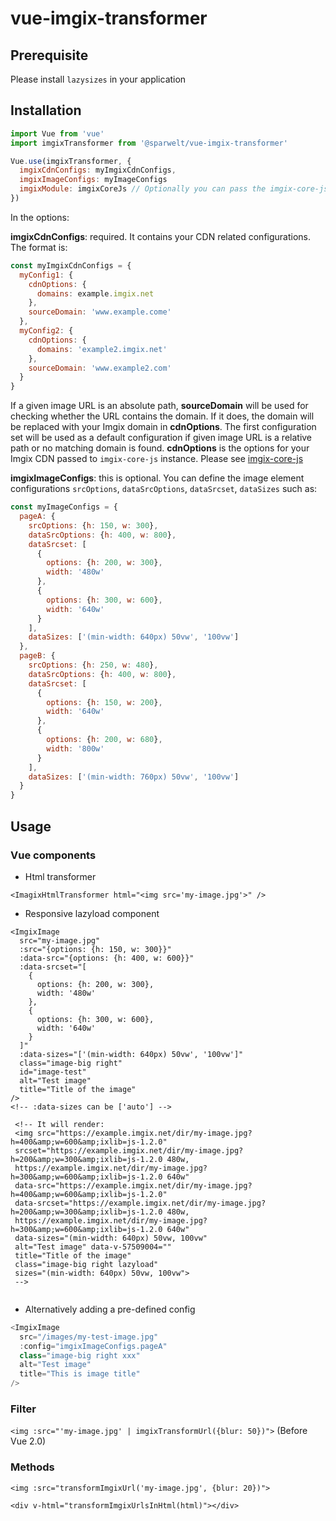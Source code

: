 # vue-imgix-transformer

## Prerequisite

Please install `lazysizes` in your application

## Installation

```js
import Vue from 'vue'
import imgixTransformer from '@sparwelt/vue-imgix-transformer'

Vue.use(imgixTransformer, {
  imgixCdnConfigs: myImgixCdnConfigs,
  imgixImageConfigs: myImageConfigs
  imgixModule: imgixCoreJs // Optionally you can pass the imgix-core-js module instead of our minimal functionalities
})
```


In the options:

**imgixCdnConfigs**: required. It contains your CDN related configurations.
The format is:

````javascript
const myImgixCdnConfigs = {
  myConfig1: {
    cdnOptions: {
      domains: example.imgix.net
    },
    sourceDomain: 'www.example.come'
  },
  myConfig2: {
    cdnOptions: {
      domains: 'example2.imgix.net'
    },
    sourceDomain: 'www.example2.com'
  }
}
````
If a given image URL is an absolute path, **sourceDomain** will be used for checking whether the URL contains the domain. If it does, the domain will be replaced with your Imgix domain in **cdnOptions**. The first configuration set will be used as a default configuration if given image URL is a relative path or no matching domain is found. **cdnOptions** is the options for your Imgix CDN passed to `imgix-core-js` instance. Please see  [imgix-core-js](https://github.com/imgix/imgix-core-js)

**imgixImageConfigs**: this is optional. You can define the image element configurations `srcOptions`, `dataSrcOptions`, `dataSrcset`, `dataSizes` such as:

````javascript
const myImageConfigs = {
  pageA: {
    srcOptions: {h: 150, w: 300},
    dataSrcOptions: {h: 400, w: 800},
    dataSrcset: [
      {
        options: {h: 200, w: 300},
        width: '480w'
      },
      {
        options: {h: 300, w: 600},
        width: '640w'
      }
    ],
    dataSizes: ['(min-width: 640px) 50vw', '100vw']
  },
  pageB: {
    srcOptions: {h: 250, w: 480},
    dataSrcOptions: {h: 400, w: 800},
    dataSrcset: [
      {
        options: {h: 150, w: 200},
        width: '640w'
      },
      {
        options: {h: 200, w: 680},
        width: '800w'
      }
    ],
    dataSizes: ['(min-width: 760px) 50vw', '100vw']
  }
}
````

## Usage

### Vue components

* Html transformer

`<ImagixHtmlTransformer html="<img src='my-image.jpg'>" />`

* Responsive lazyload component

```vue
<ImgixImage
  src="my-image.jpg"
  :src="{options: {h: 150, w: 300}}"
  :data-src="{options: {h: 400, w: 600}}"
  :data-srcset="[
    {
      options: {h: 200, w: 300},
      width: '480w'
    },
    {
      options: {h: 300, w: 600},
      width: '640w'
    }
  ]"
  :data-sizes="['(min-width: 640px) 50vw', '100vw']" 
  class="image-big right"
  id="image-test"
  alt="Test image"
  title="Title of the image"
/>
<!-- :data-sizes can be ['auto'] -->
        
 <!-- It will render:
 <img src="https://example.imgix.net/dir/my-image.jpg?h=400&amp;w=600&amp;ixlib=js-1.2.0" 
 srcset="https://example.imgix.net/dir/my-image.jpg?h=200&amp;w=300&amp;ixlib=js-1.2.0 480w,
 https://example.imgix.net/dir/my-image.jpg?h=300&amp;w=600&amp;ixlib=js-1.2.0 640w" 
 data-src="https://example.imgix.net/dir/my-image.jpg?h=400&amp;w=600&amp;ixlib=js-1.2.0" 
 data-srcset="https://example.imgix.net/dir/my-image.jpg?h=200&amp;w=300&amp;ixlib=js-1.2.0 480w,
 https://example.imgix.net/dir/my-image.jpg?h=300&amp;w=600&amp;ixlib=js-1.2.0 640w" 
 data-sizes="(min-width: 640px) 50vw, 100vw" 
 alt="Test image" data-v-57509004=""
 title="Title of the image"
 class="image-big right lazyload" 
 sizes="(min-width: 640px) 50vw, 100vw">
 -->
 
```
- Alternatively adding a pre-defined config

````javascript
<ImgixImage
  src="/images/my-test-image.jpg"
  :config="imgixImageConfigs.pageA"
  class="image-big right xxx"
  alt="Test image"
  title="This is image title"
/>
````


### Filter
`<img :src="'my-image.jpg' | imgixTransformUrl({blur: 50})">` (Before Vue 2.0)

### Methods
`<img :src="transformImgixUrl('my-image.jpg', {blur: 20})">`

`<div v-html="transformImgixUrlsInHtml(html)"></div>`